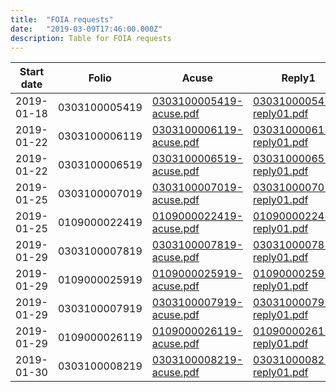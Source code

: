 ```yaml
---
title:  "FOIA requests"
date:   "2019-03-09T17:46:00.000Z"
description: Table for FOIA requests
---
```


Start date       |         Folio | Acuse                                             | Reply1                                              | Reply1 date      | Retainer
-----------------|---------------|---------------------------------------------------|-----------------------------------------------------|------------------|---------
2019-01-18 | 0303100005419 | [0303100005419-acuse.pdf](./0303100005419/0303100005419-acuse.pdf) | [0303100005419-reply01.pdf](./0303100005419/0303100005419-reply01.pdf) | 2019-01-24 | C5
2019-01-22 | 0303100006119 | [0303100006119-acuse.pdf](./0303100006119/0303100006119-acuse.pdf) | [0303100006119-reply01.pdf](./0303100006119/0303100006119-reply01.pdf) | 2019-01-25 | C5
2019-01-22 | 0303100006519 | [0303100006519-acuse.pdf](./0303100006519/0303100006519-acuse.pdf) | [0303100006519-reply01.pdf](./0303100006519/0303100006519-reply01.pdf) | 2019-01-25 | C5
2019-01-25 | 0303100007019 | [0303100007019-acuse.pdf](./0303100007019/0303100007019-acuse.pdf) | [0303100007019-reply01.pdf](./0303100007019/0303100007019-reply01.pdf) | 2019-02-01 | C5
2019-01-25 | 0109000022419 | [0109000022419-acuse.pdf](./0109000022419/0109000022419-acuse.pdf) | [0109000022419-reply01.pdf](./0109000022419/0109000022419-reply01.pdf) | 2019-02-04 | SSP
2019-01-29 | 0303100007819 | [0303100007819-acuse.pdf](./0303100007819/0303100007819-acuse.pdf) | [0303100007819-reply01.pdf](./0303100007819/0303100007819-reply01.pdf) | 2019-02-01 | C5
2019-01-29 | 0109000025919 | [0109000025919-acuse.pdf](./0109000025919/0109000025919-acuse.pdf) | [0109000025919-reply01.pdf](./0109000025919/0109000025919-reply01.pdf) | 2019-02-04 | SSP
2019-01-29 | 0303100007919 | [0303100007919-acuse.pdf](./0303100007919/0303100007919-acuse.pdf) | [0303100007919-reply01.pdf](./0303100007919/0303100007919-reply01.pdf) | 2019-02-01 | C5
2019-01-29 | 0109000026119 | [0109000026119-acuse.pdf](./0109000026119/0109000026119-acuse.pdf) | [0109000026119-reply01.pdf](./0109000026119/0109000026119-reply01.pdf) | 2019-02-04 | SSP
2019-01-30 | 0303100008219 | [0303100008219-acuse.pdf](./0303100008219/0303100008219-acuse.pdf) | [0303100008219-reply01.pdf](./0303100008219/0303100008219-reply01.pdf) | 2019-02-13 | C5
